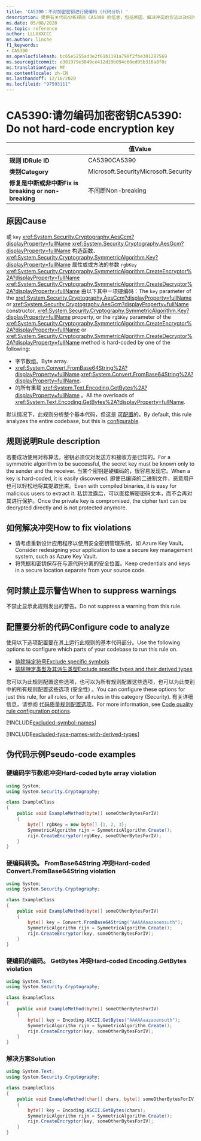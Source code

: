 ```yaml
---
title: 'CA5390：不对加密密钥进行硬编码 (代码分析) '
description: 提供有关代码分析规则 CA5390 的信息，包括原因、解决冲突的方法以及何时取消显示。
ms.date: 05/08/2020
ms.topic: reference
author: LLLXXXCCC
ms.author: linche
f1_keywords:
- CA5390
ms.openlocfilehash: bc65e5255ad3e2f61b1191a798f2fbe301287569
ms.sourcegitcommit: e301979e3049ce412d19b094c60ed95b316a8f8c
ms.translationtype: MT
ms.contentlocale: zh-CN
ms.lasthandoff: 12/16/2020
ms.locfileid: "97593111"
---
```

# <a name="ca5390-do-not-hard-code-encryption-key"></a><span data-ttu-id="f4728-103">CA5390:请勿编码加密密钥</span><span class="sxs-lookup"><span data-stu-id="f4728-103">CA5390: Do not hard-code encryption key</span></span>

| | <span data-ttu-id="f4728-104">值</span><span class="sxs-lookup"><span data-stu-id="f4728-104">Value</span></span> |
|-|-|
| <span data-ttu-id="f4728-105">**规则 ID**</span><span class="sxs-lookup"><span data-stu-id="f4728-105">**Rule ID**</span></span> |<span data-ttu-id="f4728-106">CA5390</span><span class="sxs-lookup"><span data-stu-id="f4728-106">CA5390</span></span>|
| <span data-ttu-id="f4728-107">**类别**</span><span class="sxs-lookup"><span data-stu-id="f4728-107">**Category**</span></span> |<span data-ttu-id="f4728-108">Microsoft.Security</span><span class="sxs-lookup"><span data-stu-id="f4728-108">Microsoft.Security</span></span>|
| <span data-ttu-id="f4728-109">**修复是中断或非中断**</span><span class="sxs-lookup"><span data-stu-id="f4728-109">**Fix is breaking or non-breaking**</span></span> |<span data-ttu-id="f4728-110">不间断</span><span class="sxs-lookup"><span data-stu-id="f4728-110">Non-breaking</span></span>|

## <a name="cause"></a><span data-ttu-id="f4728-111">原因</span><span class="sxs-lookup"><span data-stu-id="f4728-111">Cause</span></span>

<span data-ttu-id="f4728-112">或 `key` <xref:System.Security.Cryptography.AesCcm?displayProperty=fullName> <xref:System.Security.Cryptography.AesGcm?displayProperty=fullName> 构造函数、 <xref:System.Security.Cryptography.SymmetricAlgorithm.Key?displayProperty=fullName> 属性或或方法的参数 `rgbKey` <xref:System.Security.Cryptography.SymmetricAlgorithm.CreateEncryptor%2A?displayProperty=fullName> <xref:System.Security.Cryptography.SymmetricAlgorithm.CreateDecryptor%2A?displayProperty=fullName> 由以下其中一项硬编码：</span><span class="sxs-lookup"><span data-stu-id="f4728-112">The `key` parameter of the <xref:System.Security.Cryptography.AesCcm?displayProperty=fullName> or <xref:System.Security.Cryptography.AesGcm?displayProperty=fullName> constructor, <xref:System.Security.Cryptography.SymmetricAlgorithm.Key?displayProperty=fullName> property, or the `rgbKey` parameter of the <xref:System.Security.Cryptography.SymmetricAlgorithm.CreateEncryptor%2A?displayProperty=fullName> or <xref:System.Security.Cryptography.SymmetricAlgorithm.CreateDecryptor%2A?displayProperty=fullName> method is hard-coded by one of the following:</span></span>

- <span data-ttu-id="f4728-113">字节数组。</span><span class="sxs-lookup"><span data-stu-id="f4728-113">Byte array.</span></span>
- <span data-ttu-id="f4728-114"><xref:System.Convert.FromBase64String%2A?displayProperty=fullName>.</span><span class="sxs-lookup"><span data-stu-id="f4728-114"><xref:System.Convert.FromBase64String%2A?displayProperty=fullName>.</span></span>
- <span data-ttu-id="f4728-115">的所有重载 <xref:System.Text.Encoding.GetBytes%2A?displayProperty=fullName> 。</span><span class="sxs-lookup"><span data-stu-id="f4728-115">All the overloads of <xref:System.Text.Encoding.GetBytes%2A?displayProperty=fullName>.</span></span>

<span data-ttu-id="f4728-116">默认情况下，此规则分析整个基本代码，但这是 [可配置](#configure-code-to-analyze)的。</span><span class="sxs-lookup"><span data-stu-id="f4728-116">By default, this rule analyzes the entire codebase, but this is [configurable](#configure-code-to-analyze).</span></span>

## <a name="rule-description"></a><span data-ttu-id="f4728-117">规则说明</span><span class="sxs-lookup"><span data-stu-id="f4728-117">Rule description</span></span>

<span data-ttu-id="f4728-118">若要成功使用对称算法，密钥必须仅对发送方和接收方是已知的。</span><span class="sxs-lookup"><span data-stu-id="f4728-118">For a symmetric algorithm to be successful, the secret key must be known only to the sender and the receiver.</span></span> <span data-ttu-id="f4728-119">当某个密钥是硬编码的，很容易发现它。</span><span class="sxs-lookup"><span data-stu-id="f4728-119">When a key is hard-coded, it is easily discovered.</span></span> <span data-ttu-id="f4728-120">即使已编译的二进制文件，恶意用户也可以轻松地将其提取出来。</span><span class="sxs-lookup"><span data-stu-id="f4728-120">Even with compiled binaries, it is easy for malicious users to extract it.</span></span> <span data-ttu-id="f4728-121">私钥泄露后，可以直接解密密码文本，而不会再对其进行保护。</span><span class="sxs-lookup"><span data-stu-id="f4728-121">Once the private key is compromised, the cipher text can be decrypted directly and is not protected anymore.</span></span>

## <a name="how-to-fix-violations"></a><span data-ttu-id="f4728-122">如何解决冲突</span><span class="sxs-lookup"><span data-stu-id="f4728-122">How to fix violations</span></span>

- <span data-ttu-id="f4728-123">请考虑重新设计应用程序以使用安全密钥管理系统，如 Azure Key Vault。</span><span class="sxs-lookup"><span data-stu-id="f4728-123">Consider redesigning your application to use a secure key management system, such as Azure Key Vault.</span></span>
- <span data-ttu-id="f4728-124">将凭据和密钥保存在与源代码分离的安全位置。</span><span class="sxs-lookup"><span data-stu-id="f4728-124">Keep credentials and keys in a secure location separate from your source code.</span></span>

## <a name="when-to-suppress-warnings"></a><span data-ttu-id="f4728-125">何时禁止显示警告</span><span class="sxs-lookup"><span data-stu-id="f4728-125">When to suppress warnings</span></span>

<span data-ttu-id="f4728-126">不禁止显示此规则发出的警告。</span><span class="sxs-lookup"><span data-stu-id="f4728-126">Do not suppress a warning from this rule.</span></span>

## <a name="configure-code-to-analyze"></a><span data-ttu-id="f4728-127">配置要分析的代码</span><span class="sxs-lookup"><span data-stu-id="f4728-127">Configure code to analyze</span></span>

<span data-ttu-id="f4728-128">使用以下选项配置要在其上运行此规则的基本代码部分。</span><span class="sxs-lookup"><span data-stu-id="f4728-128">Use the following options to configure which parts of your codebase to run this rule on.</span></span>

- [<span data-ttu-id="f4728-129">排除特定符号</span><span class="sxs-lookup"><span data-stu-id="f4728-129">Exclude specific symbols</span></span>](#exclude-specific-symbols)
- [<span data-ttu-id="f4728-130">排除特定类型及其派生类型</span><span class="sxs-lookup"><span data-stu-id="f4728-130">Exclude specific types and their derived types</span></span>](#exclude-specific-types-and-their-derived-types)

<span data-ttu-id="f4728-131">您可以为此规则配置这些选项，也可以为所有规则配置这些选项，也可以为此类别中的所有规则配置这些选项 (安全性) 。</span><span class="sxs-lookup"><span data-stu-id="f4728-131">You can configure these options for just this rule, for all rules, or for all rules in this category (Security).</span></span> <span data-ttu-id="f4728-132">有关详细信息，请参阅 [代码质量规则配置选项](../code-quality-rule-options.md)。</span><span class="sxs-lookup"><span data-stu-id="f4728-132">For more information, see [Code quality rule configuration options](../code-quality-rule-options.md).</span></span>

[!INCLUDE[excluded-symbol-names](~/includes/code-analysis/excluded-symbol-names.md)]

[!INCLUDE[excluded-type-names-with-derived-types](~/includes/code-analysis/excluded-type-names-with-derived-types.md)]

## <a name="pseudo-code-examples"></a><span data-ttu-id="f4728-133">伪代码示例</span><span class="sxs-lookup"><span data-stu-id="f4728-133">Pseudo-code examples</span></span>

### <a name="hard-coded-byte-array-violation"></a><span data-ttu-id="f4728-134">硬编码字节数组冲突</span><span class="sxs-lookup"><span data-stu-id="f4728-134">Hard-coded byte array violation</span></span>

```csharp
using System;
using System.Security.Cryptography;

class ExampleClass
{
    public void ExampleMethod(byte[] someOtherBytesForIV)
    {
        byte[] rgbKey = new byte[] {1, 2, 3};
        SymmetricAlgorithm rijn = SymmetricAlgorithm.Create();
        rijn.CreateEncryptor(rgbKey, someOtherBytesForIV);
    }
}
```

### <a name="hard-coded-convertfrombase64string-violation"></a><span data-ttu-id="f4728-135">硬编码转换。 FromBase64String 冲突</span><span class="sxs-lookup"><span data-stu-id="f4728-135">Hard-coded Convert.FromBase64String violation</span></span>

```csharp
using System;
using System.Security.Cryptography;

class ExampleClass
{
    public void ExampleMethod(byte[] someOtherBytesForIV)
    {
        byte[] key = Convert.FromBase64String("AAAAAaazaoensuth");
        SymmetricAlgorithm rijn = SymmetricAlgorithm.Create();
        rijn.CreateEncryptor(key, someOtherBytesForIV);
    }
}
```

### <a name="hard-coded-encodinggetbytes-violation"></a><span data-ttu-id="f4728-136">硬编码的编码。 GetBytes 冲突</span><span class="sxs-lookup"><span data-stu-id="f4728-136">Hard-coded Encoding.GetBytes violation</span></span>

```csharp
using System.Text;
using System.Security.Cryptography;

class ExampleClass
{
    public void ExampleMethod(byte[] someOtherBytesForIV)
    {
        byte[] key = Encoding.ASCII.GetBytes("AAAAAaazaoensuth");
        SymmetricAlgorithm rijn = SymmetricAlgorithm.Create();
        rijn.CreateEncryptor(key, someOtherBytesForIV);
    }
}
```

### <a name="solution"></a><span data-ttu-id="f4728-137">解决方案</span><span class="sxs-lookup"><span data-stu-id="f4728-137">Solution</span></span>

```csharp
using System.Text;
using System.Security.Cryptography;

class ExampleClass
{
    public void ExampleMethod(char[] chars, byte[] someOtherBytesForIV)
    {
        byte[] key = Encoding.ASCII.GetBytes(chars);
        SymmetricAlgorithm rijn = SymmetricAlgorithm.Create();
        rijn.CreateEncryptor(key, someOtherBytesForIV);
    }
}
```
